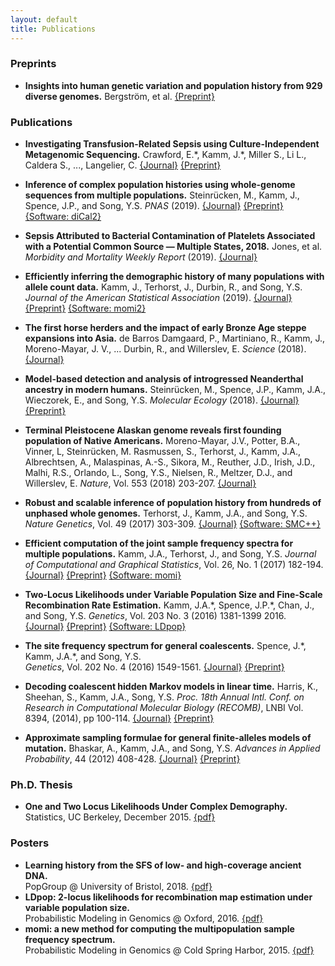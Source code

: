 ```yaml
---
layout: default
title: Publications
---
```


### Preprints

-   **Insights into human genetic variation and population history
    from 929 diverse genomes.** Bergström, et al.
    [{Preprint}](https://www.biorxiv.org/content/10.1101/674986v1)

### Publications

-   **Investigating Transfusion-Related Sepsis using
    Culture-Independent Metagenomic Sequencing.** Crawford, E.\*,
    Kamm, J.\*, Miller S., Li L., Caldera S., ..., Langelier, C.
    [{Journal}](https://www.ncbi.nlm.nih.gov/pubmed/31563940)
    [{Preprint}](https://www.biorxiv.org/content/10.1101/653337v3)

-   **Inference of complex population histories using whole-genome
    sequences from multiple populations.** Steinrücken, M., Kamm, J., Spence, J.P., and Song, Y.S.
    *PNAS* (2019).
    [{Journal}](https://www.pnas.org/content/early/2019/08/05/1905060116)
    [{Preprint}](http://dx.doi.org/10.1101/026591)
    [{Software: diCal2}](https://sourceforge.net/projects/dical2)

-   **Sepsis Attributed to Bacterial Contamination of Platelets Associated with a Potential Common Source — Multiple States, 2018.**
    Jones, et al. *Morbidity and Mortality Weekly Report* (2019).
    [{Journal}](https://www.cdc.gov/mmwr/volumes/68/wr/mm6823a2.htm)

-   **Efficiently inferring the demographic history of many populations
    with allele count data.** Kamm, J., Terhorst, J., Durbin, R., and Song, Y.S.
    *Journal of the American Statistical Association* (2019).
    [{Journal}](https://www.tandfonline.com/doi/full/10.1080/01621459.2019.1635482)
    [{Preprint}](https://www.biorxiv.org/content/early/2018/03/23/287268)
    [{Software: momi2}](https://github.com/popgenmethods/momi2)

-  **The first horse herders and the impact of early Bronze Age steppe expansions into Asia.**
   de Barros Damgaard, P., Martiniano, R., Kamm, J., Moreno-Mayar, J. V., ... Durbin, R., and Willerslev, E.
   *Science* (2018).
   [{Journal}](http://science.sciencemag.org/content/early/2018/05/08/science.aar7711)

-   **Model-based detection and analysis of introgressed Neanderthal
    ancestry in modern humans.** Steinrücken, M., Spence, J.P., Kamm, J.A., Wieczorek, E., and Song, Y.S. *Molecular Ecology* (2018). 
    [{Journal}](https://onlinelibrary.wiley.com/doi/abs/10.1111/mec.14565)
    [{Preprint}](https://www.biorxiv.org/content/early/2017/12/01/227660)

-   **Terminal Pleistocene Alaskan genome reveals first founding
    population of Native Americans.** 
    Moreno-Mayar, J.V., Potter, B.A., Vinner, L, Steinrücken, M.
    Rasmussen, S., Terhorst, J., Kamm, J.A., Albrechtsen, A.,
    Malaspinas, A.-S., Sikora, M., Reuther, J.D., Irish, J.D., Malhi,
    R.S., Orlando, L., Song, Y.S., Nielsen, R., Meltzer, D.J., and
    Willerslev, E. 
    *Nature*, Vol. 553 (2018) 203-207. 
    [{Journal}](https://www.nature.com/articles/nature25173)

-   **Robust and scalable inference of population history from hundreds
    of unphased whole genomes.** 
    Terhorst, J., Kamm, J.A., and Song, Y.S.
    *Nature Genetics*, Vol. 49 (2017) 303-309. 
    [{Journal}](http://dx.doi.org/10.1038/ng.3748) [{Software:
    SMC++}](https://github.com/popgenmethods/smcpp)

-   **Efficient computation of the joint sample frequency spectra for
    multiple populations.** 
    Kamm, J.A., Terhorst, J., and Song, Y.S. 
    *Journal of Computational and Graphical Statistics*, Vol. 26, No.
    1 (2017) 182-194. 
    [{Journal}](http://www.tandfonline.com/doi/abs/10.1080/10618600.2016.1159212)
    [{Preprint}](http://arxiv.org/abs/1503.01133) [{Software:
    momi}](https://github.com/popgenmethods/momi)

-   **Two-Locus Likelihoods under Variable Population Size and
    Fine-Scale Recombination Rate Estimation.** 
    Kamm, J.A.\*, Spence, J.P.\*, Chan, J., and Song, Y.S.
    *Genetics*, Vol. 203 No. 3 (2016) 1381-1399 2016. 
    [{Journal}](http://www.genetics.org/content/203/3/1381)
    [{Preprint}](http://arxiv.org/abs/1510.06017) [{Software:
    LDpop}](https://github.com/popgenmethods/ldpop)

-   **The site frequency spectrum for general coalescents.** 
    Spence, J.\*, Kamm, J.A.\*, and Song, Y.S.  
    *Genetics*, Vol. 202 No. 4 (2016) 1549-1561. 
    [{Journal}](http://www.genetics.org/content/genetics/202/4/1549.full.pdf)
    [{Preprint}](http://arxiv.org/abs/1510.05631)

-   **Decoding coalescent hidden Markov models in linear time.** 
    Harris, K., Sheehan, S., Kamm, J.A., Song, Y.S. 
    *Proc. 18th Annual Intl. Conf. on Research in Computational
    Molecular Biology (RECOMB)*, LNBI Vol. 8394, (2014), pp 100-114. 
    [{Journal}](http://dx.doi.org/10.1007/978-3-319-05269-4_8)
    [{Preprint}](http://arxiv.org/abs/1403.0858)

-   **Approximate sampling formulae for general finite-alleles models of
    mutation.** 
    Bhaskar, A., Kamm, J.A., and Song, Y.S. 
    *Advances in Applied Probability*, 44 (2012) 408-428. 
    [{Journal}](http://projecteuclid.org/euclid.aap/1339878718)
    [{Preprint}](http://arxiv.org/abs/1109.2386)

### Ph.D. Thesis

-   **One and Two Locus Likelihoods Under Complex Demography.**  
    Statistics, UC Berkeley, December 2015. 
    [{pdf}](/assets/thesis.pdf)

### Posters

-   **Learning history from the SFS of low- and high-coverage ancient
    DNA.**  
    PopGroup @ University of Bristol, 2018. 
    [{pdf}](/assets/ancient_momi.pdf)
-   **LDpop: 2-locus likelihoods for recombination map estimation under
    variable population size.**  
    Probabilistic Modeling in Genomics @ Oxford, 2016. 
    [{pdf}](/assets/ldpop_poster.pdf)
-   **momi: a new method for computing the multipopulation sample
    frequency spectrum.**  
    Probabilistic Modeling in Genomics @ Cold Spring Harbor, 2015. 
    [{pdf}](/assets/momi_poster.pdf)
